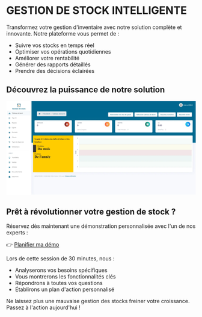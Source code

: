 # GESTION DE STOCK INTELLIGENTE

Transformez votre gestion d'inventaire avec notre solution complète et innovante. Notre plateforme vous permet de :

- Suivre vos stocks en temps réel
- Optimiser vos opérations quotidiennes  
- Améliorer votre rentabilité
- Générer des rapports détaillés
- Prendre des décisions éclairées

## Découvrez la puissance de notre solution

![Interface de gestion des stocks](./2.webp)

## Prêt à révolutionner votre gestion de stock ?

Réservez dès maintenant une démonstration personnalisée avec l'un de nos experts :

👉 [Planifier ma démo](https://calendly.com/fridajmatt/consultant-it)

Lors de cette session de 30 minutes, nous :
- Analyserons vos besoins spécifiques
- Vous montrerons les fonctionnalités clés
- Répondrons à toutes vos questions
- Établirons un plan d'action personnalisé

Ne laissez plus une mauvaise gestion des stocks freiner votre croissance. Passez à l'action aujourd'hui !
